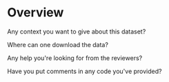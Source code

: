 # Overview

Any context you want to give about this dataset?

Where can one download the data?

Any help you're looking for from the reviewers?

Have you put comments in any code you've provided?
